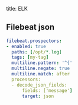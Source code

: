 title: ELK

## Filebeat json

```yaml
filebeat.prospectors:
- enabled: true
  paths: [/opt/*.log]
  tags: [my-tag]
  multiline.pattern: '^{'
  multiline.negate: true
  multiline.match: after
  processors:
  - decode_json_fields:
      fields: ['message']
      target: json
```
